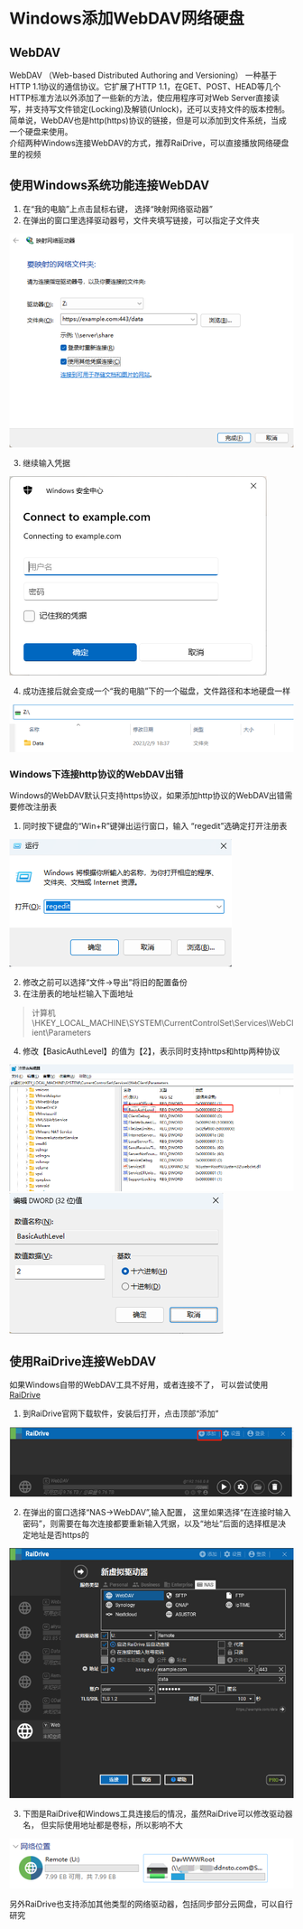 # Windows添加WebDAV网络硬盘
<a name="hHECl"></a>
## WebDAV
WebDAV （Web-based Distributed Authoring and Versioning） 一种基于 HTTP 1.1协议的通信协议。它扩展了HTTP 1.1，在GET、POST、HEAD等几个HTTP标准方法以外添加了一些新的方法，使应用程序可对Web Server直接读写，并支持写文件锁定(Locking)及解锁(Unlock)，还可以支持文件的版本控制。  <br />简单说，WebDAV也是http(https)协议的链接，但是可以添加到文件系统，当成一个硬盘来使用。<br />介绍两种Windows连接WebDAV的方式，推荐RaiDrive，可以直接播放网络硬盘里的视频
<a name="H72sd"></a>
## 使用Windows系统功能连接WebDAV

1. 在“我的电脑”上点击鼠标右键， 选择“映射网络驱动器”
2. 在弹出的窗口里选择驱动器号，文件夹填写链接，可以指定子文件夹

![图片.png](./asset/win-webdav-1.png)

3. 继续输入凭据

![图片.png](./asset/win-webdav-2.png)


4. 成功连接后就会变成一个“我的电脑”下的一个磁盘，文件路径和本地硬盘一样

![图片.png](./asset/win-webdav-3.png)
<a name="zLAEw"></a>
### Windows下连接http协议的WebDAV出错
 Windows的WebDAV默认只支持https协议，如果添加http协议的WebDAV出错需要修改注册表

1. 同时按下键盘的“Win+R”键弹出运行窗口，输入 “regedit”选确定打开注册表 

![图片.png](./asset/win-webdav-4.png)

2. 修改之前可以选择“文件->导出”将旧的配置备份
3. 在注册表的地址栏输入下面地址
>   计算机\HKEY_LOCAL_MACHINE\SYSTEM\CurrentControlSet\Services\WebClient\Parameters

4. 修改【BasicAuthLevel】的值为【2】，表示同时支持https和http两种协议

![图片.png](./asset/win-webdav-5.png)<br />![图片.png](./asset/win-webdav-6.png)

<a name="jfmj3"></a>
## 使用RaiDrive连接WebDAV
如果Windows自带的WebDAV工具不好用，或者连接不了， 可以尝试使用[RaiDrive](https://www.raidrive.com/)

1. 到RaiDrive官网下载软件，安装后打开，点击顶部“添加”

![图片.png](./asset/win-webdav-7.png)

2. 在弹出的窗口选择“NAS->WebDAV”,输入配置， 这里如果选择“在连接时输入密码”，则需要在每次连接都要重新输入凭据，以及“地址”后面的选择框是决定地址是否https的

![图片.png](./asset/win-webdav-8.png)

3. 下图是RaiDrive和Windows工具连接后的情况，虽然RaiDrive可以修改驱动器名， 但实际使用地址都是卷标，所以影响不大

![图片.png](./asset/win-webdav-9.png)

另外RaiDrive也支持添加其他类型的网络驱动器，包括同步部分云网盘，可以自行研究
